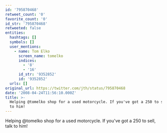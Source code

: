 ```yaml
---
id: '795870468'
retweet_count: '0'
favorite_count: '0'
id_str: '795870468'
retweeted: false
entities:
  hashtags: []
  symbols: []
  user_mentions:
    - name: Tom Elko
      screen_name: tomelko
      indices:
        - '8'
        - '16'
      id_str: '9352852'
      id: '9352852'
  urls: []
original_url: https://twitter.com/jth/status/795870468
date: '2008-04-24T11:56:10.000Z'
title: >-
  Helping @tomelko shop for a used motorcycle. If you've got a 250 to sell, talk
  to him!
---
```


Helping @tomelko shop for a used motorcycle. If you've got a 250 to sell, talk to him!